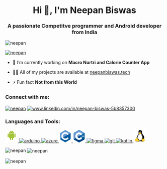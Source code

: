 <h1 align="center">Hi 👋, I'm Neepan Biswas</h1>
<h3 align="center">A passionate Competitve programmer and Android developer from India</h3>

<p align="left"> <img src="https://komarev.com/ghpvc/?username=neepan&label=Profile%20views&color=0e75b6&style=flat" alt="neepan" /> </p>

<p align="left"> <a href="https://github.com/ryo-ma/github-profile-trophy"><img src="https://github-profile-trophy.vercel.app/?username=neepan" alt="neepan" /></a> </p>

- 🔭 I’m currently working on **Macro Nurtri and Calorie Counter App**

- 👨‍💻 All of my projects are available at [neepanbiswas.tech](neepanbiswas.tech)

- ⚡ Fun fact **Not from this World**

<h3 align="left">Connect with me:</h3>
<p align="left">
<a href="https://twitter.com/neepan" target="blank"><img align="center" src="https://raw.githubusercontent.com/rahuldkjain/github-profile-readme-generator/master/src/images/icons/Social/twitter.svg" alt="neepan" height="30" width="40" /></a>
<a href="https://linkedin.com/in/neepan-biswas-5b8357300" target="blank"><img align="center" src="https://raw.githubusercontent.com/rahuldkjain/github-profile-readme-generator/master/src/images/icons/Social/linked-in-alt.svg" alt="www.linkedin.com/in/neepan-biswas-5b8357300" height="30" width="40" /></a>
</p>

<h3 align="left">Languages and Tools:</h3>
<p align="left"> <a href="https://developer.android.com" target="_blank" rel="noreferrer"> <img src="https://raw.githubusercontent.com/devicons/devicon/master/icons/android/android-original-wordmark.svg" alt="android" width="40" height="40"/> </a> <a href="https://www.arduino.cc/" target="_blank" rel="noreferrer"> <img src="https://cdn.worldvectorlogo.com/logos/arduino-1.svg" alt="arduino" width="40" height="40"/> </a> <a href="https://azure.microsoft.com/en-in/" target="_blank" rel="noreferrer"> <img src="https://www.vectorlogo.zone/logos/microsoft_azure/microsoft_azure-icon.svg" alt="azure" width="40" height="40"/> </a> <a href="https://www.cprogramming.com/" target="_blank" rel="noreferrer"> <img src="https://raw.githubusercontent.com/devicons/devicon/master/icons/c/c-original.svg" alt="c" width="40" height="40"/> </a> <a href="https://www.w3schools.com/cpp/" target="_blank" rel="noreferrer"> <img src="https://raw.githubusercontent.com/devicons/devicon/master/icons/cplusplus/cplusplus-original.svg" alt="cplusplus" width="40" height="40"/> </a> <a href="https://www.figma.com/" target="_blank" rel="noreferrer"> <img src="https://www.vectorlogo.zone/logos/figma/figma-icon.svg" alt="figma" width="40" height="40"/> </a> <a href="https://git-scm.com/" target="_blank" rel="noreferrer"> <img src="https://www.vectorlogo.zone/logos/git-scm/git-scm-icon.svg" alt="git" width="40" height="40"/> </a> <a href="https://kotlinlang.org" target="_blank" rel="noreferrer"> <img src="https://www.vectorlogo.zone/logos/kotlinlang/kotlinlang-icon.svg" alt="kotlin" width="40" height="40"/> </a> <a href="https://www.linux.org/" target="_blank" rel="noreferrer"> <img src="https://raw.githubusercontent.com/devicons/devicon/master/icons/linux/linux-original.svg" alt="linux" width="40" height="40"/> </a> </p>

<p><img align="left" src="https://github-readme-stats.vercel.app/api/top-langs?username=neepan&show_icons=true&locale=en&layout=compact" alt="neepan" /></p>

<p>&nbsp;<img align="center" src="https://github-readme-stats.vercel.app/api?username=neepan&show_icons=true&locale=en" alt="neepan" /></p>

<p><img align="center" src="https://github-readme-streak-stats.herokuapp.com/?user=neepan&" alt="neepan" /></p>
